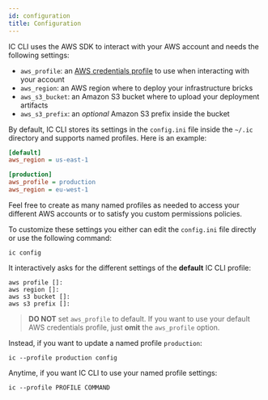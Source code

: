 ```yaml
---
id: configuration
title: Configuration
---
```


IC CLI uses the AWS SDK to interact with your AWS account and needs the
following settings:

- `aws_profile`: an [AWS credentials profile][aws-profile] to use when
  interacting with your account
- `aws_region`: an AWS region where to deploy your infrastructure
  bricks
- `aws_s3_bucket`: an Amazon S3 bucket where to upload your deployment
  artifacts
- `aws_s3_prefix`: an _optional_ Amazon S3 prefix inside the bucket

By default, IC CLI stores its settings in the `config.ini` file inside
the `~/.ic` directory and supports named profiles. Here is an example:

```ini
[default]
aws_region = us-east-1

[production]
aws_profile = production
aws_region = eu-west-1
```

Feel free to create as many named profiles as needed to access your
different AWS accounts or to satisfy you custom permissions policies.

To customize these settings you either can edit the `config.ini` file
directly or use the following command:

```shell
ic config
```

It interactively asks for the different settings of the **default**
IC CLI profile:

```shell
aws profile []:
aws region []:
aws s3 bucket []:
aws s3 prefix []:
```

> **DO NOT** set `aws_profile` to default. If you want to use your default
> AWS credentials profile, just **omit** the `aws_profile` option.

Instead, if you want to update a named profile `production`:

```shell
ic --profile production config
```

Anytime, if you want IC CLI to use your named profile settings:

```shell
ic --profile PROFILE COMMAND
```

[aws-profile]: https://docs.aws.amazon.com/cli/latest/userguide/cli-configure-profiles.html
